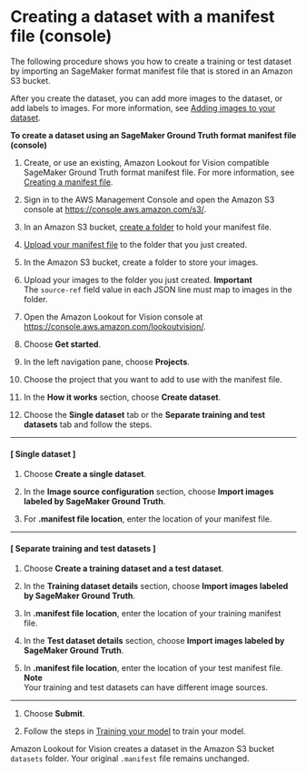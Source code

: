 # Creating a dataset with a manifest file \(console\)<a name="create-dataset-use-manifest"></a>

The following procedure shows you how to create a training or test dataset by importing an SageMaker format manifest file that is stored in an Amazon S3 bucket\. 

After you create the dataset, you can add more images to the dataset, or add labels to images\. For more information, see [Adding images to your dataset](edit-dataset.md)\.<a name="create-dataset-procedure-manifest-file"></a>

**To create a dataset using an SageMaker Ground Truth format manifest file \(console\)**

1. Create, or use an existing, Amazon Lookout for Vision compatible SageMaker Ground Truth format manifest file\. For more information, see [Creating a manifest file](manifest-files.md)\. 

1. Sign in to the AWS Management Console and open the Amazon S3 console at [https://console\.aws\.amazon\.com/s3/](https://console.aws.amazon.com/s3/)\.

1. In an Amazon S3 bucket, [create a folder](https://docs.aws.amazon.com/AmazonS3/latest/user-guide/create-folder.html) to hold your manifest file\. 

1. [Upload your manifest file](https://docs.aws.amazon.com/AmazonS3/latest/user-guide/upload-objects.html) to the folder that you just created\.

1. In the Amazon S3 bucket, create a folder to store your images\.

1. Upload your images to the folder you just created\.
**Important**  
The `source-ref` field value in each JSON line must map to images in the folder\. 

1. Open the Amazon Lookout for Vision console at [ https://console\.aws\.amazon\.com/lookoutvision/]( https://console.aws.amazon.com/lookoutvision/)\.

1. Choose **Get started**\. 

1. In the left navigation pane, choose **Projects**\.

1. Choose the project that you want to add to use with the manifest file\.

1. In the **How it works** section, choose **Create dataset**\.

1. Choose the **Single dataset** tab or the **Separate training and test datasets** tab and follow the steps\.

------
#### [ Single dataset ]

   1. Choose **Create a single dataset**\.

   1. In the **Image source configuration** section, choose **Import images labeled by SageMaker Ground Truth**\.

   1. For **\.manifest file location**, enter the location of your manifest file\.

------
#### [ Separate training and test datasets ]

   1. Choose **Create a training dataset and a test dataset**\.

   1. In the **Training dataset details** section, choose **Import images labeled by SageMaker Ground Truth**\.

   1. In **\.manifest file location**, enter the location of your training manifest file\.

   1. In the **Test dataset details** section, choose **Import images labeled by SageMaker Ground Truth**\.

   1. In **\.manifest file location**, enter the location of your test manifest file\.
**Note**  
Your training and test datasets can have different image sources\.

------

1. Choose **Submit**\. 

1. Follow the steps in [Training your model](model-train.md) to train your model\.

Amazon Lookout for Vision creates a dataset in the Amazon S3 bucket `datasets` folder\. Your original `.manifest` file remains unchanged\.